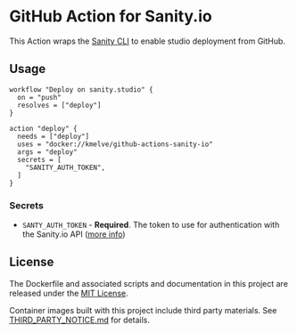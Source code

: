 # GitHub Action for Sanity.io

This Action wraps the [Sanity CLI](https://github.com/sanity-io/sanity) to enable studio deployment from GitHub.

## Usage

```workflow
workflow "Deploy on sanity.studio" {
  on = "push"
  resolves = ["deploy"]
}

action "deploy" {
  needs = ["deploy"]
  uses = "docker://kmelve/github-actions-sanity-io"
  args = "deploy"
  secrets = [
    "SANITY_AUTH_TOKEN",
  ]
}
```

### Secrets

- `SANTY_AUTH_TOKEN` - **Required**. The token to use for authentication with the Sanity.io API ([more info](https://www.sanity.io/docs))

## License

The Dockerfile and associated scripts and documentation in this project are released under the [MIT License](LICENSE).

Container images built with this project include third party materials. See [THIRD_PARTY_NOTICE.md](THIRD_PARTY_NOTICE.md) for details.
